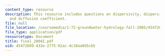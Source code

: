 ```yaml
---
content_type: resource
description: This resource includes questions on dispersivity, dispersion coefficient,
  and diffusion coefficient.
file: null
file_location: /coursemedia/1-72-groundwater-hydrology-fall-2005/45472609433e277592ac4c10aa0d5cb5_final_20041.pdf
file_type: application/pdf
resourcetype: Document
title: final_20041.pdf
uid: 45472609-433e-2775-92ac-4c10aa0d5cb5
---
```

